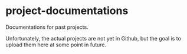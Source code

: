 # project-documentations
Documentations for past projects.

Unfortunately, the actual projects are not yet in Github, but the goal is to upload them here at some point in future.
